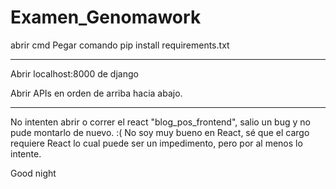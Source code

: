 # Examen_Genomawork
abrir cmd
Pegar comando 
pip install requirements.txt

--------------------------------------------------

Abrir localhost:8000 de django

Abrir APIs en orden de arriba hacia abajo.


--------------------------------------------------

No intenten abrir o correr el react "blog_pos_frontend", salio un bug y no pude montarlo de nuevo. :(
No soy muy bueno en React, sé que el cargo requiere React lo cual puede ser un impedimento, pero por al menos lo intente. 

Good night
